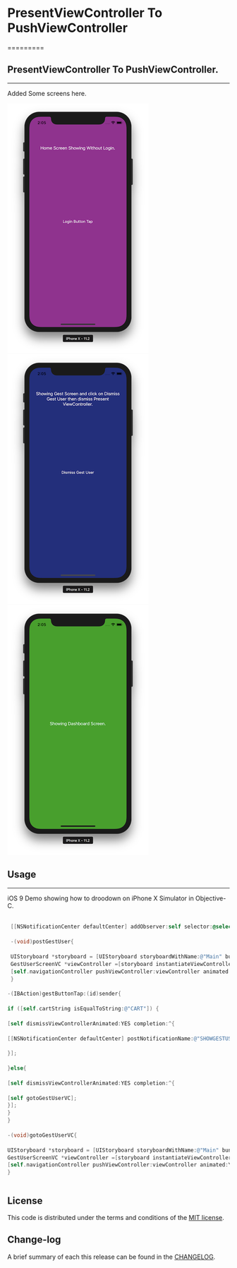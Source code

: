 
# PresentViewController To PushViewController

=========

## PresentViewController To PushViewController.
------------
 Added Some screens here.
 
![](https://github.com/pawankv89/MoveScreen/blob/master/Screens/1.png)
![](https://github.com/pawankv89/MoveScreen/blob/master/Screens/2.png)
![](https://github.com/pawankv89/MoveScreen/blob/master/Screens/3.png)

## Usage
------------
 iOS 9 Demo showing how to droodown on iPhone X Simulator in  Objective-C.


```objective-c

 [[NSNotificationCenter defaultCenter] addObserver:self selector:@selector(postGestUser) name:@"SHOWGESTUSER" object:nil];
 
 -(void)postGestUser{
 
 UIStoryboard *storyboard = [UIStoryboard storyboardWithName:@"Main" bundle:[NSBundle mainBundle]];
 GestUserScreenVC *viewController =[storyboard instantiateViewControllerWithIdentifier:@"GestUserScreenVC"];
 [self.navigationController pushViewController:viewController animated:YES];
 }

-(IBAction)gestButtonTap:(id)sender{

if ([self.cartString isEqualToString:@"CART"]) {

[self dismissViewControllerAnimated:YES completion:^{

[[NSNotificationCenter defaultCenter] postNotificationName:@"SHOWGESTUSER" object:nil];

}];

}else{

[self dismissViewControllerAnimated:YES completion:^{

[self gotoGestUserVC];
}];
}
}

-(void)gotoGestUserVC{

UIStoryboard *storyboard = [UIStoryboard storyboardWithName:@"Main" bundle:[NSBundle mainBundle]];
GestUserScreenVC *viewController =[storyboard instantiateViewControllerWithIdentifier:@"GestUserScreenVC"];
[self.navigationController pushViewController:viewController animated:YES];
}

```

```objective-c

```

## License

This code is distributed under the terms and conditions of the [MIT license](LICENSE).

## Change-log

A brief summary of each this release can be found in the [CHANGELOG](CHANGELOG.mdown). 
